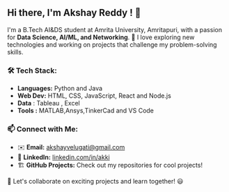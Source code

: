 ## Hi there, I'm Akshay Reddy ! 👋

I'm a B.Tech AI&DS student at Amrita University, Amritapuri, with a passion for **Data Science, AI/ML, and Networking**. 🚀 I love exploring new technologies and working on projects that challenge my problem-solving skills. 

### 🛠️ Tech Stack:
- **Languages:** Python and Java
- **Web Dev:** HTML, CSS, JavaScript, React and Node.js
- **Data** : Tableau , Excel 
- **Tools :** MATLAB,Ansys,TinkerCad and VS Code 

### 📫 Connect with Me:
- ✉️ **Email:** akshayvelugati@gmail.com
- 💼 **LinkedIn:** [linkedin.com/in/akki]( www.linkedin.com/in/akshay-reddy-26a724287) 
- 🏗️ **GitHub Projects:** Check out my repositories for cool projects!

🚀 Let's collaborate on exciting projects and learn together! 😃
